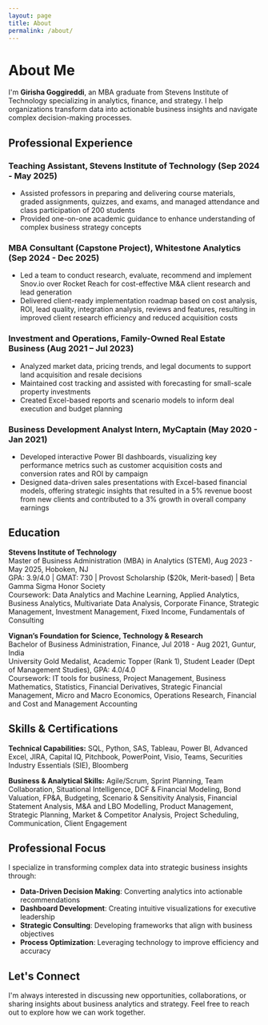 ```yaml
---
layout: page
title: About
permalink: /about/
---
```


# About Me

I'm **Girisha Goggireddi**, an MBA graduate from Stevens Institute of Technology specializing in analytics, finance, and strategy. I help organizations transform data into actionable business insights and navigate complex decision-making processes.

## Professional Experience

### Teaching Assistant, Stevens Institute of Technology (Sep 2024 - May 2025)
- Assisted professors in preparing and delivering course materials, graded assignments, quizzes, and exams, and managed attendance and class participation of 200 students
- Provided one-on-one academic guidance to enhance understanding of complex business strategy concepts

### MBA Consultant (Capstone Project), Whitestone Analytics (Sep 2024 - Dec 2025)
- Led a team to conduct research, evaluate, recommend and implement Snov.io over Rocket Reach for cost-effective M&A client research and lead generation
- Delivered client-ready implementation roadmap based on cost analysis, ROI, lead quality, integration analysis, reviews and features, resulting in improved client research efficiency and reduced acquisition costs

### Investment and Operations, Family-Owned Real Estate Business (Aug 2021 – Jul 2023)
- Analyzed market data, pricing trends, and legal documents to support land acquisition and resale decisions
- Maintained cost tracking and assisted with forecasting for small-scale property investments
- Created Excel-based reports and scenario models to inform deal execution and budget planning

### Business Development Analyst Intern, MyCaptain (May 2020 - Jan 2021)
- Developed interactive Power BI dashboards, visualizing key performance metrics such as customer acquisition costs and conversion rates and ROI by campaign
- Designed data-driven sales presentations with Excel-based financial models, offering strategic insights that resulted in a 5% revenue boost from new clients and contributed to a 3% growth in overall company earnings

## Education

**Stevens Institute of Technology**  
Master of Business Administration (MBA) in Analytics (STEM), Aug 2023 - May 2025, Hoboken, NJ  
GPA: 3.9/4.0 | GMAT: 730 | Provost Scholarship ($20k, Merit-based) | Beta Gamma Sigma Honor Society  
Coursework: Data Analytics and Machine Learning, Applied Analytics, Business Analytics, Multivariate Data Analysis, Corporate Finance, Strategic Management, Investment Management, Fixed Income, Fundamentals of Consulting

**Vignan’s Foundation for Science, Technology & Research**  
Bachelor of Business Administration, Finance, Jul 2018 - Aug 2021, Guntur, India  
University Gold Medalist, Academic Topper (Rank 1), Student Leader (Dept of Management Studies), GPA: 4.0/4.0  
Coursework: IT tools for business, Project Management, Business Mathematics, Statistics, Financial Derivatives, Strategic Financial Management, Micro and Macro Economics, Operations Research, Financial and Cost and Management Accounting

## Skills & Certifications

**Technical Capabilities:** SQL, Python, SAS, Tableau, Power BI, Advanced Excel, JIRA, Capital IQ, Pitchbook, PowerPoint, Visio, Teams, Securities Industry Essentials (SIE), Bloomberg

**Business & Analytical Skills:** Agile/Scrum, Sprint Planning, Team Collaboration, Situational Intelligence, DCF & Financial Modeling, Bond Valuation, FP&A, Budgeting, Scenario & Sensitivity Analysis, Financial Statement Analysis, M&A and LBO Modelling, Product Management, Strategic Planning, Market & Competitor Analysis, Project Scheduling, Communication, Client Engagement

## Professional Focus

I specialize in transforming complex data into strategic business insights through:
- **Data-Driven Decision Making**: Converting analytics into actionable recommendations
- **Dashboard Development**: Creating intuitive visualizations for executive leadership
- **Strategic Consulting**: Developing frameworks that align with business objectives
- **Process Optimization**: Leveraging technology to improve efficiency and accuracy

## Let's Connect

I'm always interested in discussing new opportunities, collaborations, or sharing insights about business analytics and strategy. Feel free to reach out to explore how we can work together.
